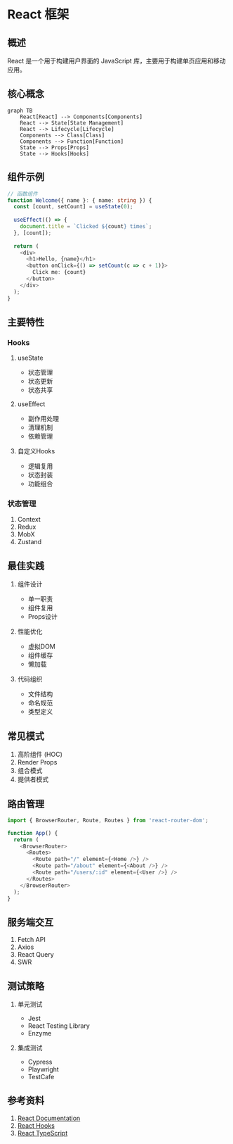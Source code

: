 # React 框架

## 概述
React 是一个用于构建用户界面的 JavaScript 库，主要用于构建单页应用和移动应用。

## 核心概念
```mermaid
graph TB
    React[React] --> Components[Components]
    React --> State[State Management]
    React --> Lifecycle[Lifecycle]
    Components --> Class[Class]
    Components --> Function[Function]
    State --> Props[Props]
    State --> Hooks[Hooks]
```

## 组件示例
```typescript
// 函数组件
function Welcome({ name }: { name: string }) {
  const [count, setCount] = useState(0);
  
  useEffect(() => {
    document.title = `Clicked ${count} times`;
  }, [count]);
  
  return (
    <div>
      <h1>Hello, {name}</h1>
      <button onClick={() => setCount(c => c + 1)}>
        Click me: {count}
      </button>
    </div>
  );
}
```

## 主要特性

### Hooks
1. useState
   - 状态管理
   - 状态更新
   - 状态共享

2. useEffect
   - 副作用处理
   - 清理机制
   - 依赖管理

3. 自定义Hooks
   - 逻辑复用
   - 状态封装
   - 功能组合

### 状态管理
1. Context
2. Redux
3. MobX
4. Zustand

## 最佳实践
1. 组件设计
   - 单一职责
   - 组件复用
   - Props设计

2. 性能优化
   - 虚拟DOM
   - 组件缓存
   - 懒加载

3. 代码组织
   - 文件结构
   - 命名规范
   - 类型定义

## 常见模式
1. 高阶组件 (HOC)
2. Render Props
3. 组合模式
4. 提供者模式

## 路由管理
```typescript
import { BrowserRouter, Route, Routes } from 'react-router-dom';

function App() {
  return (
    <BrowserRouter>
      <Routes>
        <Route path="/" element={<Home />} />
        <Route path="/about" element={<About />} />
        <Route path="/users/:id" element={<User />} />
      </Routes>
    </BrowserRouter>
  );
}
```

## 服务端交互
1. Fetch API
2. Axios
3. React Query
4. SWR

## 测试策略
1. 单元测试
   - Jest
   - React Testing Library
   - Enzyme

2. 集成测试
   - Cypress
   - Playwright
   - TestCafe

## 参考资料
1. [React Documentation](https://reactjs.org/docs/getting-started.html)
2. [React Hooks](https://reactjs.org/docs/hooks-intro.html)
3. [React TypeScript](https://github.com/typescript-cheatsheets/react)
